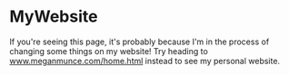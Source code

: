 # MyWebsite

If you're seeing this page, it's probably because I'm in the process of changing some things on my website! 
Try heading to www.meganmunce.com/home.html instead to see my personal website.
